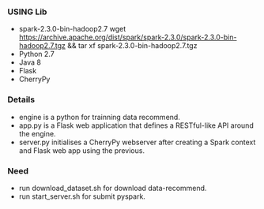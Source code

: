 
### USING Lib
- spark-2.3.0-bin-hadoop2.7
wget https://archive.apache.org/dist/spark/spark-2.3.0/spark-2.3.0-bin-hadoop2.7.tgz && tar xf spark-2.3.0-bin-hadoop2.7.tgz
- Python 2.7
- Java 8
- Flask
- CherryPy
### Details
- engine is a python for trainning data recommend.
- app.py is a Flask web application that defines a RESTful-like API around the engine.
- server.py initialises a CherryPy webserver after creating a Spark context and Flask web app using the previous.

### Need
- run download_dataset.sh for download data-recommend.
- run start_server.sh for submit pyspark.
